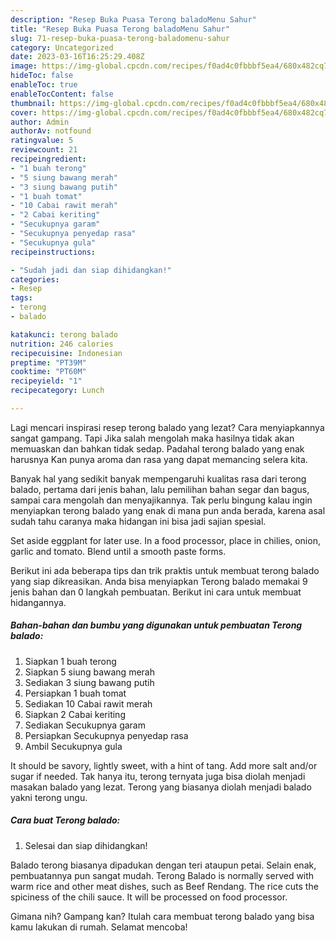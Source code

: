 ```yaml
---
description: "Resep Buka Puasa Terong baladoMenu Sahur"
title: "Resep Buka Puasa Terong baladoMenu Sahur"
slug: 71-resep-buka-puasa-terong-baladomenu-sahur
category: Uncategorized
date: 2023-03-16T16:25:29.408Z
image: https://img-global.cpcdn.com/recipes/f0ad4c0fbbbf5ea4/680x482cq70/terong-balado-foto-resep-utama.jpg
hideToc: false
enableToc: true
enableTocContent: false
thumbnail: https://img-global.cpcdn.com/recipes/f0ad4c0fbbbf5ea4/680x482cq70/terong-balado-foto-resep-utama.jpg
cover: https://img-global.cpcdn.com/recipes/f0ad4c0fbbbf5ea4/680x482cq70/terong-balado-foto-resep-utama.jpg
author: Admin
authorAv: notfound
ratingvalue: 5
reviewcount: 21
recipeingredient:
- "1 buah terong"
- "5 siung bawang merah"
- "3 siung bawang putih"
- "1 buah tomat"
- "10 Cabai rawit merah"
- "2 Cabai keriting"
- "Secukupnya garam"
- "Secukupnya penyedap rasa"
- "Secukupnya gula"
recipeinstructions:

- "Sudah jadi dan siap dihidangkan!"
categories:
- Resep
tags:
- terong
- balado

katakunci: terong balado 
nutrition: 246 calories
recipecuisine: Indonesian
preptime: "PT39M"
cooktime: "PT60M"
recipeyield: "1"
recipecategory: Lunch

---
```



Lagi mencari inspirasi resep terong balado yang lezat? Cara menyiapkannya sangat gampang. Tapi Jika salah mengolah maka hasilnya tidak akan memuaskan dan bahkan tidak sedap. Padahal terong balado yang enak harusnya Kan punya aroma dan rasa yang dapat memancing selera kita.


Banyak hal yang sedikit banyak mempengaruhi kualitas rasa dari terong balado, pertama dari jenis bahan, lalu pemilihan bahan segar dan bagus, sampai cara mengolah dan menyajikannya. Tak perlu bingung kalau ingin menyiapkan terong balado yang enak di mana pun anda berada, karena asal sudah tahu caranya maka hidangan ini bisa jadi sajian spesial.

Set aside eggplant for later use. In a food processor, place in chilies, onion, garlic and tomato. Blend until a smooth paste forms.


Berikut ini ada beberapa tips dan trik praktis untuk membuat terong balado yang siap dikreasikan. Anda bisa menyiapkan Terong balado memakai 9 jenis bahan dan 0 langkah pembuatan. Berikut ini cara untuk membuat hidangannya.

<!--inarticleads1-->

##### Bahan-bahan dan bumbu yang digunakan untuk pembuatan Terong balado:

1. Siapkan 1 buah terong
1. Siapkan 5 siung bawang merah
1. Sediakan 3 siung bawang putih
1. Persiapkan 1 buah tomat
1. Sediakan 10 Cabai rawit merah
1. Siapkan 2 Cabai keriting
1. Sediakan Secukupnya garam
1. Persiapkan Secukupnya penyedap rasa
1. Ambil Secukupnya gula


It should be savory, lightly sweet, with a hint of tang. Add more salt and/or sugar if needed. Tak hanya itu, terong ternyata juga bisa diolah menjadi masakan balado yang lezat. Terong yang biasanya diolah menjadi balado yakni terong ungu. 

<!--inarticleads2-->

##### Cara buat Terong balado:


1. Selesai dan siap dihidangkan!

Balado terong biasanya dipadukan dengan teri ataupun petai. Selain enak, pembuatannya pun sangat mudah. Terong Balado is normally served with warm rice and other meat dishes, such as Beef Rendang. The rice cuts the spiciness of the chili sauce. It will be processed on food processor. 

Gimana nih? Gampang kan? Itulah cara membuat terong balado yang bisa kamu lakukan di rumah. Selamat mencoba!

